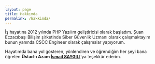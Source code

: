 ```yaml
---
layout: page
title: Hakkımda
permalink: /hakkimda/
---
```


İş hayatına 2012 yılında PHP Yazılım geliştiricisi olarak başladım. Şuan Eczacıbaşı Bilişim şirketinde Siber Güvenlik Uzmanı olarak çalışmaktayım bunun yanında CSOC Engineer olarak çalışmalar yapıyorum.

Hayatımda bana yol gösteren, yönlendiren ve öğrendiğim her şeyi bana öğreten **Üstad-ı Azam [İsmail SAYGILI]**'ya teşekkür ederim.

[İsmail SAYGILI]: https://www.ismailsaygili.com.tr/p/kimdir_15.html
